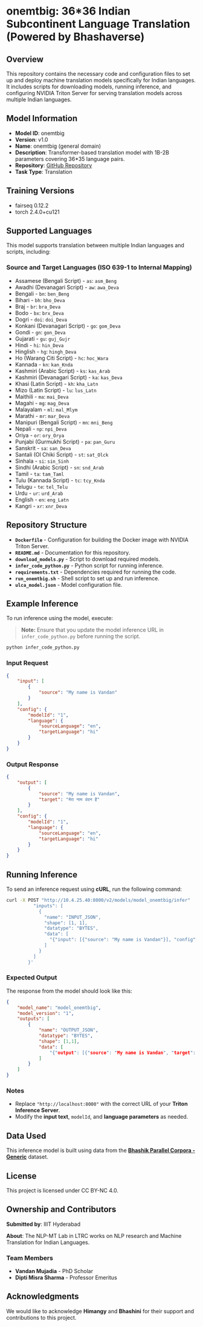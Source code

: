# onemtbig: 36*36 Indian Subcontinent Language Translation (Powered by Bhashaverse)

## Overview

This repository contains the necessary code and configuration files to set up and deploy machine translation models specifically for Indian languages. It includes scripts for downloading models, running inference, and configuring NVIDIA Triton Server for serving translation models across multiple Indian languages.

## Model Information

- **Model ID**: onemtbig
- **Version**: v1.0
- **Name**: onemtbig (general domain)
- **Description**: Transformer-based translation model with 1B-2B parameters covering 36*35 language pairs.
- **Repository**: [GitHub Repository](https://github.com/vmujadia/onemtbig)
- **Task Type**: Translation

## Training Versions
- fairseq 0.12.2
- torch 2.4.0+cu121

## Supported Languages

This model supports translation between multiple Indian languages and scripts, including:

### Source and Target Languages (ISO 639-1 to Internal Mapping)

- Assamese (Bengali Script) - `as`: `asm_Beng`
- Awadhi (Devanagari Script) - `aw`: `awa_Deva`
- Bengali - `bn`: `ben_Beng`
- Bihari - `bh`: `bho_Deva`
- Braj - `br`: `bra_Deva`
- Bodo - `bx`: `brx_Deva`
- Dogri - `doi`: `doi_Deva`
- Konkani (Devanagari Script) - `go`: `gom_Deva`
- Gondi - `gn`: `gon_Deva`
- Gujarati - `gu`: `guj_Gujr`
- Hindi - `hi`: `hin_Deva`
- Hinglish - `hg`: `hingh_Deva`
- Ho (Warang Citi Script) - `hc`: `hoc_Wara`
- Kannada - `kn`: `kan_Knda`
- Kashmiri (Arabic Script) - `ks`: `kas_Arab`
- Kashmiri (Devanagari Script) - `ka`: `kas_Deva`
- Khasi (Latin Script) - `kh`: `kha_Latn`
- Mizo (Latin Script) - `lu`: `lus_Latn`
- Maithili - `ma`: `mai_Deva`
- Magahi - `mg`: `mag_Deva`
- Malayalam - `ml`: `mal_Mlym`
- Marathi - `mr`: `mar_Deva`
- Manipuri (Bengali Script) - `mn`: `mni_Beng`
- Nepali - `np`: `npi_Deva`
- Oriya - `or`: `ory_Orya`
- Punjabi (Gurmukhi Script) - `pa`: `pan_Guru`
- Sanskrit - `sa`: `san_Deva`
- Santali (Ol Chiki Script) - `st`: `sat_Olck`
- Sinhala - `si`: `sin_Sinh`
- Sindhi (Arabic Script) - `sn`: `snd_Arab`
- Tamil - `ta`: `tam_Taml`
- Tulu (Kannada Script) - `tc`: `tcy_Knda`
- Telugu - `te`: `tel_Telu`
- Urdu - `ur`: `urd_Arab`
- English - `en`: `eng_Latn`
- Kangri - `xr`: `xnr_Deva`

## Repository Structure

- **`Dockerfile`** - Configuration for building the Docker image with NVIDIA Triton Server.
- **`README.md`** - Documentation for this repository.
- **`download_models.py`** - Script to download required models.
- **`infer_code_python.py`** - Python script for running inference.
- **`requirements.txt`** - Dependencies required for running the code.
- **`run_onemtbig.sh`** - Shell script to set up and run inference.
- **`ulca_model.json`** - Model configuration file.

## Example Inference

To run inference using the model, execute:

> **Note:** Ensure that you update the model inference URL in `infer_code_python.py` before running the script.

```bash
python infer_code_python.py
```

### Input Request
```json
{
    "input": [
        {
            "source": "My name is Vandan"
        }
    ],
    "config": {
        "modelId": "1",
        "language": {
            "sourceLanguage": "en",
            "targetLanguage": "hi"
        }
    }
}
```

### Output Response
```json
{
    "output": [
        {
            "source": "My name is Vandan",
            "target": "मेरा नाम वंदन है"
        }
    ],
    "config": {
        "modelId": "1",
        "language": {
            "sourceLanguage": "en",
            "targetLanguage": "hi"
        }
    }
}
```

## Running Inference

To send an inference request using **cURL**, run the following command:

```bash
curl -X POST "http://10.4.25.40:8000/v2/models/model_onemtbig/infer"      -H "Content-Type: application/json"      -d '{
          "inputs": [
            {
              "name": "INPUT_JSON",
              "shape": [1, 1],
              "datatype": "BYTES",
              "data": [
                "{"input": [{"source": "My name is Vandan"}], "config": {"modelId": "1", "language": {"sourceLanguage": "en", "targetLanguage": "hi"}}}"
              ]
            }
          ]
        }'
```

### Expected Output

The response from the model should look like this:

```json
{
    "model_name": "model_onemtbig",
    "model_version": "1",
    "outputs": [
        {
            "name": "OUTPUT_JSON",
            "datatype": "BYTES",
            "shape": [1,1],
            "data": [
                "{"output": [{"source": "My name is Vandan", "target": "\u092e\u0947\u0930\u093e \u0928\u093e\u092e \u0935\u0902\u0926\u0928 \u0939\u0948"}], "config": {"modelId": "1", "language": {"sourceLanguage": "en", "targetLanguage": "hi"}}}"
            ]
        }
    ]
}
```

### Notes

- Replace `"http://localhost:8000"` with the correct URL of your **Triton Inference Server**.
- Modify the **input text**, `modelId`, and **language parameters** as needed.


## Data Used

This inference model is built using data from the **[Bhashik Parallel Corpora - Generic](https://huggingface.co/datasets/ltrciiith/bhashik-parallel-corpora-generic)** dataset.

## License

This project is licensed under CC BY-NC 4.0.

## Ownership and Contributors

**Submitted by**: IIIT Hyderabad

**About**: The NLP-MT Lab in LTRC works on NLP research and Machine Translation for Indian Languages.

### Team Members

- **Vandan Mujadia** - PhD Scholar
- **Dipti Misra Sharma** - Professor Emeritus

## Acknowledgments

We would like to acknowledge **Himangy** and **Bhashini** for their support and contributions to this project.
